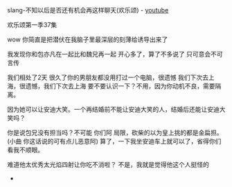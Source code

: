 
slang-不知以后是否还有机会再这样聊天(欢乐颂) - [youtube](https://youtu.be/x3tzf4SY9uY?t=17m14s)

欢乐颂第一季37集

wow 你简直是把潜伏在我脑子里最深层的刻薄给诱导出来了

我发现你和包亦凡在一起比和魏兄再一起 开心多了，算了不多说了 只可意会不可言传

我们相处了2天 很久了你的男朋友都没用打过一个电脑，很遗憾 我们下次去上海，很遗憾，我们下次去上海 要不要认识一下？不用，因为你动机不良，需要隔离。

因为她可以让安迪大笑。一个再结婚前不能让安迪大笑的人，结婚后还能让安迪大笑吗？

你是说包兄没有担当吗？不可能 你们阿 局限，砍柴的以为皇上挑的都是金扁担。(小曲 你这话说的可有点儿恶意阿) 算了，一下我坐安迪车上就可以了，省得你们看我不顺眼。

难道他太优秀太光焰四射让你吃不消啦？ 不是，我就是觉得他这个人挺怪的

-
